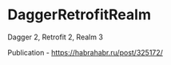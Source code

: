 # DaggerRetrofitRealm
Dagger 2, Retrofit 2, Realm 3

Publication - https://habrahabr.ru/post/325172/
